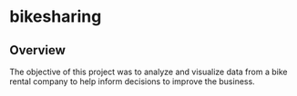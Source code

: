 # bikesharing
## Overview
The objective of this project was to analyze and visualize data from a bike rental company to help inform decisions to improve the business. 